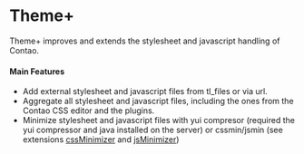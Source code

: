 # Theme+

Theme+ improves and extends the stylesheet and javascript handling of Contao.

#### Main Features

* Add external stylesheet and javascript files from tl_files or via url.
* Aggregate all stylesheet and javascript files, including the ones from the Contao CSS editor and the plugins.
* Minimize stylesheet and javascript files with yui compresor (required the yui compressor and java installed on the server) or cssmin/jsmin (see extensions [cssMinimizer](http://www.contao.org/erweiterungsliste/view/cssMinimizer.de.html) and [jsMinimizer](http://www.contao.org/erweiterungsliste/view/jsMinimizer.de.html))
